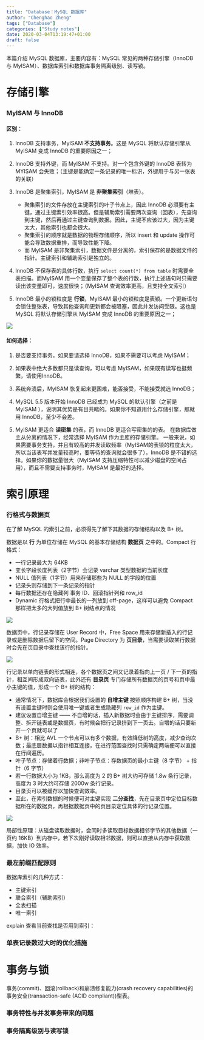 ```yaml
---
title: "Database：MySQL 数据库"
author: "Chenghao Zheng"
tags: ["Database"]
categories: ["Study notes"]
date: 2020-03-04T13:19:47+01:00
draft: false
---
```


本篇介绍 MySQL 数据库，主要内容有：MySQL 常见的两种存储引擎（InnoDB 与 MyISAM）、数据库索引和数据库事务隔离级别、读写锁。

# 存储引擎

### MyISAM 与 InnoDB

#### 区别：

1. InnoDB 支持事务，MyISAM **不支持事务**。这是 MySQL 将默认存储引擎从 MyISAM 变成 InnoDB 的重要原因之一；

2. InnoDB 支持外键，而 MyISAM 不支持。对一个包含外键的 InnoDB 表转为 MYISAM 会失败；（主键是能确定一条记录的唯一标识，外键用于与另一张表的关联）

3. InnoDB 是聚集索引，MyISAM 是 **非聚集索引**（堆表）。
   * 聚集索引的文件存放在主键索引的叶子节点上，因此 InnoDB 必须要有主键，通过主键索引效率很高。但是辅助索引需要两次查询（回表），先查询到主键，然后再通过主键查询到数据。因此，主键不应该过大，因为主键太大，其他索引也都会很大。
   * 聚集索引的顺序就是数据的物理存储顺序，所以 insert 和 update 操作可能会导致数据重排，而导致性能下降。
   * 而 MyISAM 是非聚集索引，数据文件是分离的，索引保存的是数据文件的指针。主键索引和辅助索引是独立的。 
4. InnoDB 不保存表的具体行数，执行 `select count(*) from table` 时需要全表扫描。而MyISAM 用一个变量保存了整个表的行数，执行上述语句时只需要读出该变量即可，速度很快；（MyISAM 查询效率更高，且支持全文索引）

5. InnoDB 最小的锁粒度是 **行锁**，MyISAM 最小的锁粒度是表锁。一个更新语句会锁住整张表，导致其他查询和更新都会被阻塞，因此并发访问受限。这也是 MySQL 将默认存储引擎从 MyISAM 变成 InnoDB 的重要原因之一；

![](/images/InnoDB.png)

#### 如何选择：

1. 是否要支持事务，如果要请选择 InnoDB，如果不需要可以考虑 MyISAM；

2. 如果表中绝大多数都只是读查询，可以考虑 MyISAM，如果既有读写也挺频繁，请使用InnoDB。

3. 系统奔溃后，MyISAM 恢复起来更困难，能否接受，不能接受就选 InnoDB；

4. MySQL 5.5 版本开始 InnoDB 已经成为 MySQL 的默认引擎（之前是 MyISAM ），说明其优势是有目共睹的。如果你不知道用什么存储引擎，那就用 InnoDB，至少不会差。
5. MyISAM 更适合 **读密集** 的表，而 InnoDB 更适合写密集的的表。 在数据库做主从分离的情况下，经常选择 MyISAM 作为主库的存储引擎。 一般来说，如果需要事务支持，并且有较高的并发读取频率（MyISAM的表锁的粒度太大，所以当该表写并发量较高时，要等待的查询就会很多了），InnoDB 是不错的选择。如果你的数据量很大（MyISAM 支持压缩特性可以减少磁盘的空间占用），而且不需要支持事务时，MyISAM 是最好的选择。  

# 索引原理

### 行格式与数据页

在了解 MySQL 的索引之前，必须得先了解下其数据的存储结构以及 B+ 树。

数据是以 **行** 为单位存储在 MySQL 的基本存储结构 **数据页** 之中的。Compact 行格式：

* 一行记录最大为 64KB
* 变长字段长度列表（2字节）会记录 varchar 类型数据的当前长度
* NULL 值列表（1字节）用来存储那些为 NULL 的字段的位置
* 记录头则存储到下一条记录的指针
* 每行数据还存在隐藏列 事务 ID、回滚指针列和 row_id
* Dynamic 行格式把行中最长的一列放到 off-page，这样可以避免 Compact 那样把太多的大列值放到 B+ 树结点的情况

![](/images/Compact行格式.jpg)

数据页中，行记录存储在 User Record 中，Free Space 用来存储新插入的行记录或是删除数据后留下的空间。Page Directory 为 **页目录**，当需要读取某行数据时会先在页目录中查找该行的指针。

![](/images/InnoDB页结构.png)

行记录以单向链表的形式相连，各个数据页之间又记录着指向上一页 / 下一页的指针，相互间形成双向链表，此外还有 **目录页** 专门存储所有数据页的页号和页中最小主键的值，形成一个 B+ 树的结构：

* 通常情况下，数据库会根据我们设置的 **自增主键** 按照顺序构建 B+ 树，当没有设置主键时则会使用唯一键或者生成隐藏列 `row_id` 作为主键。
* 建议设置自增主键 —— 不自增的话，插入新数据时会由于主键排序，需要调整、拆开链表或是数据页，有时候会把行记录挤到下一页去。自增的话只要新开一个页就可以了
* B+ 树：相比 AVL 一个节点可以有多个数据，有效降低树的高度，减少查询次数；最底层数据以指针相互连接，在进行范围查找时只需确定两端便可以直接在行间遍历。
* 叶子节点：存储着行数据；非叶子节点：存数据页的最小主键（8 字节） + 指针（6 字节）
* 若一行数据大小为 1KB，那么高度为 2 的 B+ 树大约可存储 1.8w 条行记录，高度为 3 时大约可存储 2000w 条行记录。
* 目录页可以被缓存以加快查询效率。
* 至此，在索引数据的时候便可对主键实现 **二分查找**，先在目录页中定位目标数据所在的数据页，再根据数据页中的页目录定位具体的行记录位置。

![](/images/数据页.jpg)

局部性原理：从磁盘读取数据时，会同时多读取目标数据相邻字节的其他数据（一页约 16KB）到内存中，若下次刚好读取相邻数据，则可以直接从内存中获取数据，加快 IO 效率。

### 最左前缀匹配原则

数据库索引的几种方式：

* 主键索引
* 联合索引（辅助索引）
* 全表扫描
* 唯一索引

explain 查看当前查找是否用到索引：

### 单表记录数过大时的优化措施

# 事务与锁

事务(commit)、回滚(rollback)和崩溃修复能力(crash recovery capabilities)的事务安全(transaction-safe (ACID compliant))型表。  

### 事务特性与并发事务带来的问题

### 事务隔离级别与读写锁



